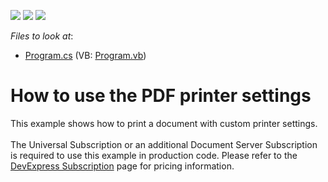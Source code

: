 <!-- default badges list -->
![](https://img.shields.io/endpoint?url=https://codecentral.devexpress.com/api/v1/VersionRange/128595686/14.2.3%2B)
[![](https://img.shields.io/badge/Open_in_DevExpress_Support_Center-FF7200?style=flat-square&logo=DevExpress&logoColor=white)](https://supportcenter.devexpress.com/ticket/details/T172274)
[![](https://img.shields.io/badge/📖_How_to_use_DevExpress_Examples-e9f6fc?style=flat-square)](https://docs.devexpress.com/GeneralInformation/403183)
<!-- default badges end -->
<!-- default file list -->
*Files to look at*:

* [Program.cs](./CS/PdfProcessorPrinterOptions/Program.cs) (VB: [Program.vb](./VB/PdfProcessorPrinterOptions/Program.vb))
<!-- default file list end -->
# How to use the PDF printer settings


<p>This example shows how to print a document with custom printer settings.<br><br>The Universal Subscription or an additional Document Server Subscription is required to use this example in production code. Please refer to the <a href="https://www.devexpress.com/Subscriptions/">DevExpress Subscription</a> page for pricing information. <br><br></p>

<br/>



